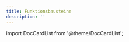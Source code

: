 ```yaml
---
title: Funktionsbausteine
description: ''
---
```


import DocCardList from '@theme/DocCardList';

<DocCardList />